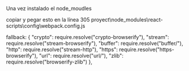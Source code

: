 Una vez instalado el node_moudles

copiar y pegar esto en la línea 305
proyect\node_modules\react-scripts\config\webpack.config.js

fallback: {
        "crypto": require.resolve("crypto-browserify"),
        "stream": require.resolve("stream-browserify"),
        "buffer": require.resolve("buffer/"),
        "http": require.resolve("stream-http"),
        "https": require.resolve("https-browserify"),
        "url": require.resolve("url/"),
        "zlib": require.resolve("browserify-zlib") 
      },
